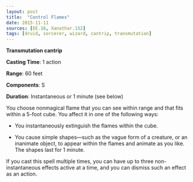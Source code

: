 ```yaml
---
layout: post
title:  "Control Flames"
date: 2015-11-11
sources: [EE.16, Xanathar.152]
tags: [druid, sorcerer, wizard, cantrip, transmutation]
---
```


**Transmutation cantrip**

**Casting Time**: 1 action

**Range**: 60 feet

**Components**: S

**Duration**: Instantaneous or 1 minute (see below)

You choose nonmagical flame that you can see within range and that fits within a 5-foot cube. You affect it in one of the following ways:

 * You instantaneously extinguish the flames within the cube.

 * You cause simple shapes—such as the vague form of a creature, or an inanimate object, to appear within the flames and animate as you like. The shapes last for 1 minute.

If you cast this spell multiple times, you can have up to three non-instantaneous effects active at a time, and you can dismiss such an effect as an action.
